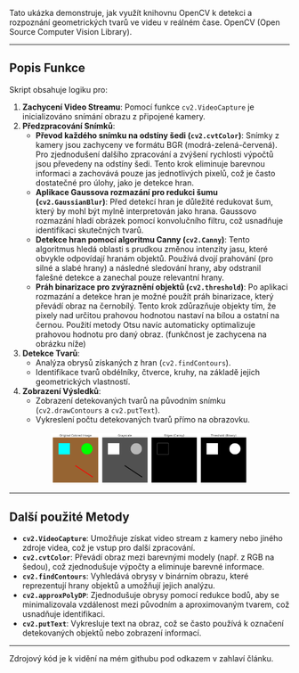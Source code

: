
Tato ukázka demonstruje, jak využít knihovnu OpenCV k detekci a rozpoznání geometrických tvarů ve videu v reálném čase. OpenCV (Open Source Computer Vision Library).

---

## Popis Funkce


Skript obsahuje logiku pro:

1. **Zachycení Video Streamu**: Pomocí funkce `cv2.VideoCapture` je inicializováno snímání obrazu z připojené kamery.
2. **Předzpracování Snímků**:
   - **Převod každého snímku na odstíny šedi (`cv2.cvtColor`)**:
     Snímky z kamery jsou zachyceny ve formátu BGR (modrá-zelená-červená). Pro zjednodušení dalšího zpracování a zvýšení rychlosti výpočtů jsou převedeny na odstíny šedi. Tento krok eliminuje barevnou informaci a zachovává pouze jas jednotlivých pixelů, což je často dostatečné pro úlohy, jako je detekce hran.
   - **Aplikace Gaussova rozmazání pro redukci šumu (`cv2.GaussianBlur`)**:
     Před detekcí hran je důležité redukovat šum, který by mohl být mylně interpretován jako hrana. Gaussovo rozmazání hladí obrázek pomocí konvolučního filtru, což usnadňuje identifikaci skutečných tvarů.
   - **Detekce hran pomocí algoritmu Canny (`cv2.Canny`)**:
     Tento algoritmus hledá oblasti s prudkou změnou intenzity jasu, které obvykle odpovídají hranám objektů. Používá dvojí prahování (pro silné a slabé hrany) a následné sledování hrany, aby odstranil falešné detekce a zanechal pouze relevantní hrany.
   - **Práh binarizace pro zvýraznění objektů (`cv2.threshold`)**:
     Po aplikaci rozmazání a detekce hran je možné použít práh binarizace, který převádí obraz na černobílý. Tento krok zdůrazňuje objekty tím, že pixely nad určitou prahovou hodnotou nastaví na bílou a ostatní na černou. Použití metody Otsu navíc automaticky optimalizuje prahovou hodnotu pro daný obraz.
(funkčnost je zachycena na obrázku níže)
3. **Detekce Tvarů**:
   - Analýza obrysů získaných z hran (`cv2.findContours`).
   - Identifikace tvarů obdélníky, čtverce, kruhy, na základě jejich geometrických vlastností.
4. **Zobrazení Výsledků**:
   - Zobrazení detekovaných tvarů na původním snímku (`cv2.drawContours` a `cv2.putText`).
   - Vykreslení počtu detekovaných tvarů přímo na obrazovku.

<img
  src="python/shapeDetectPictureProcessed.png"
  alt="Processed Image"
  style="max-width: 70%; height: auto; display: block; margin: 1rem auto;"
/>

---

## Další použité Metody

- **`cv2.VideoCapture`**: Umožňuje získat video stream z kamery nebo jiného zdroje videa, což je vstup pro další zpracování.
- **`cv2.cvtColor`**: Převádí obraz mezi barevnými modely (např. z RGB na šedou), což zjednodušuje výpočty a eliminuje barevné informace.
- **`cv2.findContours`**: Vyhledává obrysy v binárním obrazu, které reprezentují hrany objektů a umožňují jejich analýzu.
- **`cv2.approxPolyDP`**: Zjednodušuje obrysy pomocí redukce bodů, aby se minimalizovala vzdálenost mezi původním a aproximovaným tvarem, což usnadňuje identifikaci.
- **`cv2.putText`**: Vykresluje text na obraz, což se často používá k označení detekovaných objektů nebo zobrazení informací.

---

Zdrojový kód je k vidění na mém githubu pod odkazem v zahlaví článku.